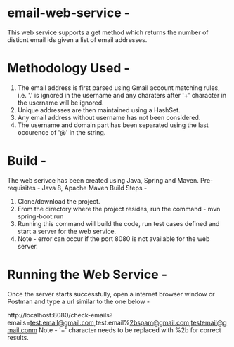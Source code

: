 # email-web-service - 

This web service supports a get method which returns the number of disticnt email ids given a list of email addresses.

# Methodology Used - 
1. The email address is first parsed using Gmail account matching rules, i.e. '.' is ignored in the username and any charaters after '+' character in the username will be ignored.
2. Unique addresses are then maintained using a HashSet.
3. Any email address without username has not been considered.
4. The username and domain part has been separated using the last occurence of '@' in the string.

# Build - 
The web serivce has been created using Java, Spring and Maven. 
Pre-requisites - Java 8, Apache Maven
Build Steps - 
1. Clone/download the project.
2. From the directory where the project resides, run the command -  mvn spring-boot:run
3. Running this command will build the code, run test cases defined and start a server for the web service.
4. Note - error can occur if the port 8080 is not available for the web server. 

# Running the Web Service - 
Once the server starts successfully, open a internet browser window or Postman and type a url similar to the one below - 

http://localhost:8080/check-emails?emails=test.email@gmail.com,test.email%2bspam@gmail.com,testemail@gmail.conm
Note - '+' character needs to be replaced with %2b for correct results.

